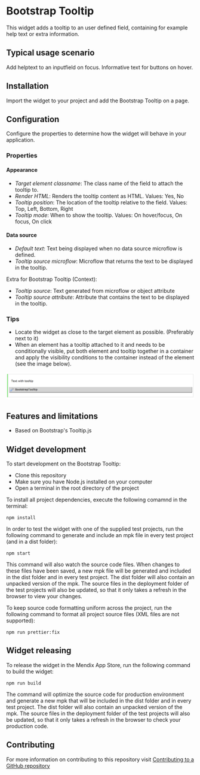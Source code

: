 # Bootstrap Tooltip

This widget adds a tooltip to an user defined field, containing for example help text or extra information.

## Typical usage scenario

Add helptext to an inputfield on focus. Informative text for buttons on hover.

## Installation

Import the widget to your project and add the Bootstrap Tooltip on a page.

## Configuration

Configure the properties to determine how the widget will behave in your application.

### Properties

#### Appearance

-   _Target element classname_: The class name of the field to attach the tooltip to.
-   _Render HTML_: Renders the tooltip content as HTML. Values: Yes, No
-   _Tooltip position_: The location of the tooltip relative to the field. Values: Top, Left, Bottom, Right
-   _Tooltip mode_: When to show the tooltip. Values: On hover/focus, On focus, On click

#### Data source

-   _Default text_: Text being displayed when no data source microflow is defined.
-   _Tooltip source microflow_: Microflow that returns the text to be displayed in the tooltip.

Extra for Bootstrap Tooltip (Context):

-   _Tooltip source_: Text generated from microflow or object attribute
-   _Tooltip source attribute_: Attribute that contains the text to be displayed in the tooltip.

### Tips

-   Locate the widget as close to the target element as possible. (Preferably next to it)
-   When an element has a tooltip attached to it and needs to be conditionally visible, put both element and tooltip
    together in a container and apply the visibility conditions to the container instead of the element (see the image
    below).

![Conditional visible container with target element and Bootstrap Tooltip inside](/assets/conditional-visibility.png)

## Features and limitations

-   Based on Bootstrap's Tooltip.js

## Widget development

To start development on the Bootstrap Tooltip:

-   Clone this repository
-   Make sure you have Node.js installed on your computer
-   Open a terminal in the root directory of the project

To install all project dependencies, execute the following comamnd in the terminal:

```shell
npm install
```

In order to test the widget with one of the supplied test projects, run the following command to generate and include an
mpk file in every test project (and in a dist folder):

```shell
npm start
```

This command will also watch the source code files. When changes to these files have been saved, a new mpk file will be
generated and included in the dist folder and in every test project. The dist folder will also contain an unpacked
version of the mpk. The source files in the deployment folder of the test projects will also be updated, so that it only
takes a refresh in the browser to view your changes.

To keep source code formatting uniform across the project, run the following command to format all project source files
(XML files are not supported):

```shell
npm run prettier:fix
```

## Widget releasing

To release the widget in the Mendix App Store, run the following command to build the widget:

```shell
npm run build
```

The command will optimize the source code for production environment and generate a new mpk that will be included in the
dist folder and in every test project. The dist folder will also contain an unpacked version of the mpk. The source
files in the deployment folder of the test projects will also be updated, so that it only takes a refresh in the browser
to check your production code.

## Contributing

For more information on contributing to this repository visit
[Contributing to a GitHub repository](https://world.mendix.com/display/howto50/Contributing+to+a+GitHub+repository)

